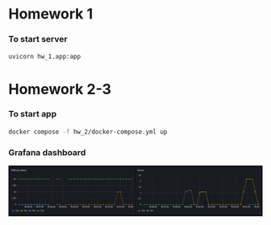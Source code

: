 # Homework 1

### To start server 
```sh
uvicorn hw_1.app:app
```

# Homework 2-3

### To start app
```sh
docker compose -f hw_2/docker-compose.yml up
```
### Grafana dashboard
![Dashboard](https://github.com/sleeter/hse-python-backend/raw/master/hw_2/dashboard.jpg)